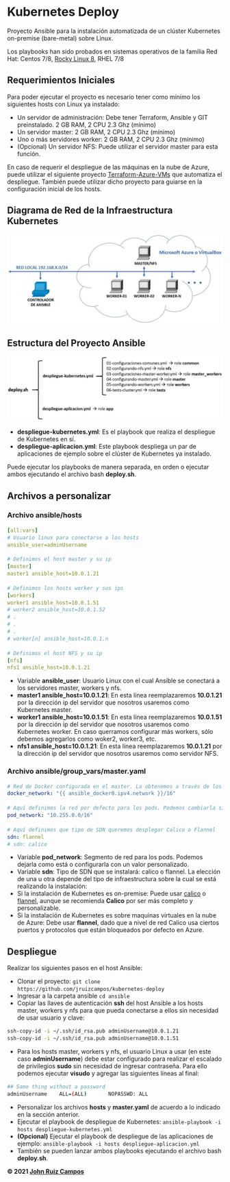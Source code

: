 # Kubernetes Deploy
Proyecto Ansible para la instalación automatizada de un clúster Kubernetes on-premise (bare-metal) sobre Linux.

Los playbooks han sido probados en sistemas operativos de la familia Red Hat: Centos 7/8, [Rocky Linux 8](https://rockylinux.org/), RHEL 7/8

## Requerimientos Iniciales
Para poder ejecutar el proyecto es necesario tener como mínimo los siguientes hosts con Linux ya instalado:
- Un servidor de administración: Debe tener Terraform, Ansible y GIT preinstalado. 2 GB RAM, 2 CPU 2.3 Ghz (mínimo)
- Un servidor master: 2 GB RAM, 2 CPU 2.3 Ghz (mínimo)
- Uno o más servidores worker: 2 GB RAM, 2 CPU 2.3 Ghz (mínimo)
- (Opcional) Un servidor NFS: Puede utilizar el servidor master para esta función.

En caso de requerir el despliegue de las máquinas en la nube de Azure, puede utilizar el siguiente proyecto [Terraform-Azure-VMs](https://github.com/jruizcampos/terraform-azure-vms) que automatiza el despliegue. También puede utilizar dicho proyecto para guiarse en la configuración inicial de los hosts.

## Diagrama de Red de la Infraestructura Kubernetes
![diagrama de red](https://github.com/jruizcampos/kubernetes-deploy/blob/main/diagrama_de_red.jpg?raw=true)

## Estructura del Proyecto Ansible
![arquitectura ansible](https://github.com/jruizcampos/kubernetes-deploy/blob/main/esquema_playbooks_ansible.jpg?raw=true)
- **despliegue-kubernetes.yml**: Es el playbook que realiza el despliegue de Kubernetes en sí. 
- **despliegue-aplicacion.yml**: Este playbook despliega un par de aplicaciones de ejemplo sobre el clúster de Kubernetes ya instalado.

Puede ejecutar los playbooks de manera separada, en orden o ejecutar ambos ejecutando el archivo bash **deploy.sh**.

## Archivos a personalizar
### Archivo **ansible/hosts**

```yaml
[all:vars]
# Usuario linux para conectarse a los hosts
ansible_user=adminUsername 

# Definimos el host master y su ip
[master]
master1 ansible_host=10.0.1.21

# Definimos los hosts worker y sus ips
[workers]
worker1 ansible_host=10.0.1.51
# worker2 ansible_host=10.0.1.52
# .
# .
# .
# worker[n] ansible_host=10.0.1.n

# Definimos el host NFS y su ip
[nfs]
nfs1 ansible_host=10.0.1.21
```
- Variable **ansible_user**: Usuario Linux con el cual Ansible se conectará a los servidores master, workers y nfs.
- **master1 ansible_host=10.0.1.21**: En esta línea reemplazaremos **10.0.1.21** por la dirección ip del servidor que nosotros usaremos como Kubernetes master.
- **worker1 ansible_host=10.0.1.51**: En esta línea reemplazaremos **10.0.1.51** por la dirección ip del servidor que nosotros usaremos como Kubernetes worker. En caso querramos configurar más workers, sólo debemos agregarlos como woker2, worker3, etc.
- **nfs1 ansible_host=10.0.1.21**: En esta línea reemplazaremos **10.0.1.21** por la dirección ip del servidor que nosotros usaremos como servidor NFS.

### Archivo **ansible/group_vars/master.yaml**

```yaml
# Red de Docker configurada en el master. La obtenemos a través de los facts
docker_network: "{{ ansible_docker0.ipv4.network }}/16"

# Aquí definimos la red por defecto para los pods. Podemos cambiarla si así lo deseamos.
pod_network: "10.255.0.0/16"

# Aquí definimos que tipo de SDN queremos desplegar Calico o Flannel
sdn: flannel
# sdn: calico
```
- Variable **pod_network**: Segmento de red para los pods. Podemos dejarla como está o configurarla con un valor personalizado. 
- Variable **sdn**: Tipo de SDN que se instalará: calico o flannel. La elección de una u otra depende del tipo de infraestructura sobre la cual se está realizando la instalación:
- Si la instalación de Kubernetes es on-premise: Puede usar [calico](https://docs.projectcalico.org/getting-started/kubernetes/quickstart) o [flannel](https://docs.projectcalico.org/getting-started/kubernetes/flannel/flannel), aunque se recomienda **Calico** por ser más completo y personalizable.
- Si la instalación de Kubernetes es sobre maquinas virtuales en la nube de Azure: Debe usar **flannel**, dado que a nivel de red Calico usa ciertos puertos y protocolos que están bloqueados por defecto en Azure.

## Despliegue
Realizar los siguientes pasos en el host Ansible:
- Clonar el proyecto: `git clone https://github.com/jruizcampos/kubernetes-deploy`
- Ingresar a la carpeta ansible `cd ansible`
- Copiar las llaves de autenticación **ssh** del host Ansible a los hosts master, workers y nfs para que pueda conectarse a ellos sin necesidad de usar usuario y clave:
```bash
ssh-copy-id -i ~/.ssh/id_rsa.pub adminUsername@10.0.1.21
ssh-copy-id -i ~/.ssh/id_rsa.pub adminUsername@10.0.1.51
```
- Para los hosts master, workers y nfs, el usuario Linux a usar (en este caso **adminUsername**) debe estar configurado para realizar el escalado de privilegios **sudo** sin necesidad de ingresar contraseña. Para ello podemos ejecutar **visudo** y agregar las siguientes líneas al final:
```bash
## Same thing without a password
adminUsername    ALL=(ALL)       NOPASSWD: ALL
```
- Personalizar los archivos **hosts** y **master.yaml** de acuerdo a lo indicado en la sección anterior.
- Ejecutar el playbook de despliegue de Kubernetes:
 `ansible-playbook -i hosts despliegue-kubernetes.yml`
- **(Opcional)** Ejecutar el playbook de despliegue de las aplicaciones de ejemplo:
 `ansible-playbook -i hosts despliegue-aplicacion.yml`
- También se pueden lanzar ambos playbooks ejecutando el archivo bash **deploy.sh**.

**&copy; 2021 [John Ruiz Campos](https://johnruizcampos.com "John Ruiz Campos")**

